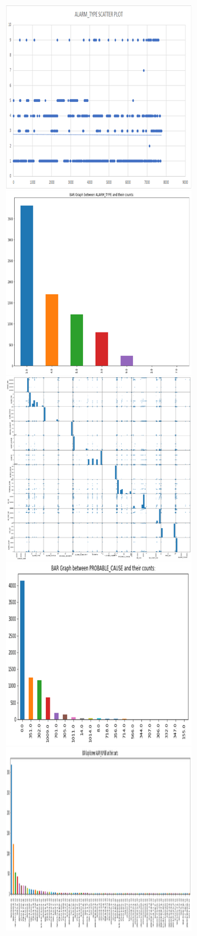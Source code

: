 <img width="900" height="500" src="images/alarm_type_scatter.png">

<img width="900" height="500" src="images/bar_alarm_type_vs_count.png">

<img width="900" height="500" src="images/corelation_graph.png">

<img width="900" height="500" src="images/bar_probable_cause_vs_count.png">

<img width="1200" height="500" src="images/bar_alarm_number_vs_count.png">
